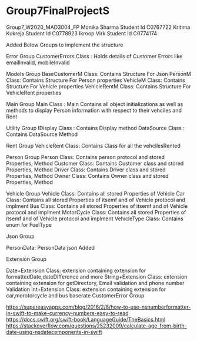 # Group7FinalProjectS
Group7_W2020_MAD3004_FP
Monika Sharma
Student Id C0767722
Kritima Kukreja
Student Id C0778923
Ikroop Virk
Student Id C0774174

Added Below Groups to implement the structure

Error Group
CustomerErrors Class : Holds details of Customer Errors like emailInvalid, mobileInvalid

Models Group
BaseCustomerM Class: Contains Structure For Json
PersonM Class: Contains Structure For Person properties
VehicleM Class: Contains Structure For Vehicle properties
VehicleRentM Class: Contains Structure For VehicleRent properties

Main Group
Main Class : Main Contains all object initializations as well as methods to display Person information with respect to their vehciles and Rent

Utility Group
IDisplay Class : Contains Display method
DataSource Class : Contains DataSource Method

Rent Group
VehicleRent Class: Contains Class for all the vehcilesRented

Person Group
Person Class: Contains person protocol and stored Properties, Method
Customer Class: Contains Customer class and stored Properties, Method
Driver Class: Contains Driver class and stored Properties, Method
Owner Class: Contains Owner class and stored Properties, Method

Vehicle Group
Vehicle Class: Contains all stored Properties of Vehicle
Car Class:     Contains all stored Properties of itsemf and of Vehicle protocol and implment
Bus Class:     Contains all stored Properties of itsemf and of Vehicle protocol and implment
MotorCycle Class: Contains all stored Properties of itsemf and of Vehicle protocol and implment
VehicleType Class: Contains enum for FuelType

Json Group

PersonData: PersonData json Added


Extension Group

Date+Extension Class: extension containing extension for formattedDate,dateDifference and more
String+Extension Class: extension containing extension for getDirectory, Email validation and phone number Validation 
Int+Extension Class: extension containing extension for car,morotorcycle and bus baserate
CustomerError Group



https://supereasyapps.com/blog/2016/2/8/how-to-use-nsnumberformatter-in-swift-to-make-currency-numbers-easy-to-read
https://docs.swift.org/swift-book/LanguageGuide/TheBasics.html
https://stackoverflow.com/questions/25232009/calculate-age-from-birth-date-using-nsdatecomponents-in-swift
